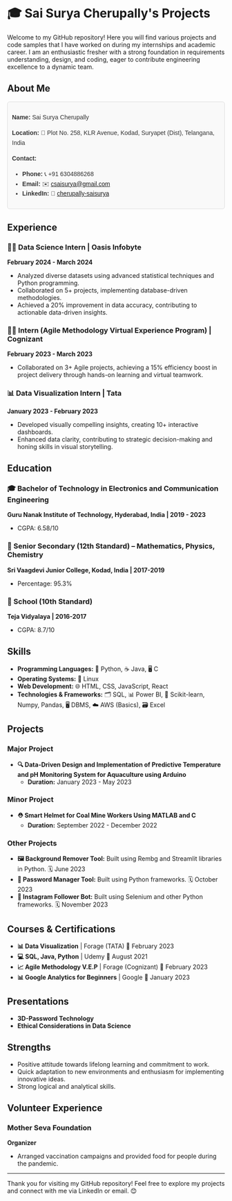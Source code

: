 # 🎓 Sai Surya Cherupally's Projects

Welcome to my GitHub repository! Here you will find various projects and code samples that I have worked on during my internships and academic career. I am an enthusiastic fresher with a strong foundation in requirements understanding, design, and coding, eager to contribute engineering excellence to a dynamic team.

## About Me

<div style="font-family: Arial, sans-serif; line-height: 1.6; color: #333; padding: 10px; border: 1px solid #ddd; border-radius: 5px; background-color: #f9f9f9;">
  <p><strong>Name:</strong> Sai Surya Cherupally</p>
  <p><strong>Location:</strong> 📍 Plot No. 258, KLR Avenue, Kodad, Suryapet (Dist), Telangana, India</p>
  <p><strong>Contact:</strong></p>
  <ul>
    <li><strong>Phone:</strong> 📞 +91 6304886268</li>
    <li><strong>Email:</strong> ✉️ <a href="mailto:csaisurya@gmail.com">csaisurya@gmail.com</a></li>
    <li><strong>LinkedIn:</strong> 🔗 <a href="https://www.linkedin.com/in/cherupally-saisurya">cherupally-saisurya</a></li>
  </ul>
</div>

## Experience

### 🧑‍💻 Data Science Intern | Oasis Infobyte
**February 2024 - March 2024**
- Analyzed diverse datasets using advanced statistical techniques and Python programming.
- Collaborated on 5+ projects, implementing database-driven methodologies.
- Achieved a 20% improvement in data accuracy, contributing to actionable data-driven insights.

### 🧑‍💼 Intern (Agile Methodology Virtual Experience Program) | Cognizant
**February 2023 - March 2023**
- Collaborated on 3+ Agile projects, achieving a 15% efficiency boost in project delivery through hands-on learning and virtual teamwork.

### 📊 Data Visualization Intern | Tata
**January 2023 - February 2023**
- Developed visually compelling insights, creating 10+ interactive dashboards.
- Enhanced data clarity, contributing to strategic decision-making and honing skills in visual storytelling.

## Education

### 🎓 Bachelor of Technology in Electronics and Communication Engineering
**Guru Nanak Institute of Technology, Hyderabad, India | 2019 - 2023**
- CGPA: 6.58/10

### 🏫 Senior Secondary (12th Standard) – Mathematics, Physics, Chemistry
**Sri Vaagdevi Junior College, Kodad, India | 2017-2019**
- Percentage: 95.3%

### 🏫 School (10th Standard)
**Teja Vidyalaya | 2016-2017**
- CGPA: 8.7/10

## Skills

- **Programming Languages:** 🐍 Python, ☕ Java, 🖥️ C
- **Operating Systems:** 🐧 Linux
- **Web Development:** 🌐 HTML, CSS, JavaScript, React
- **Technologies & Frameworks:** 🗂️ SQL, 📊 Power BI, 🔧 Scikit-learn, Numpy, Pandas, 🖥️ DBMS, ☁️ AWS (Basics), 🗃️ Excel

## Projects

### Major Project
- **🔍 Data-Driven Design and Implementation of Predictive Temperature and pH Monitoring System for Aquaculture using Arduino**
  - **Duration:** January 2023 - May 2023

### Minor Project
- **⛑️ Smart Helmet for Coal Mine Workers Using MATLAB and C**
  - **Duration:** September 2022 - December 2022

### Other Projects
- **🖼️ Background Remover Tool:** Built using Rembg and Streamlit libraries in Python. 🗓️ June 2023
- **🔐 Password Manager Tool:** Built using Python frameworks. 🗓️ October 2023
- **🤖 Instagram Follower Bot:** Built using Selenium and other Python frameworks. 🗓️ November 2023

## Courses & Certifications

- **📊 Data Visualization** | Forage (TATA) 📅 February 2023
- **💻 SQL, Java, Python** | Udemy 📅 August 2021
- **📈 Agile Methodology V.E.P** | Forage (Cognizant) 📅 February 2023
- **📊 Google Analytics for Beginners** | Google 📅 January 2023

## Presentations

- **3D-Password Technology**
- **Ethical Considerations in Data Science**

## Strengths

- Positive attitude towards lifelong learning and commitment to work.
- Quick adaptation to new environments and enthusiasm for implementing innovative ideas.
- Strong logical and analytical skills.

## Volunteer Experience

### Mother Seva Foundation
**Organizer**
- Arranged vaccination campaigns and provided food for people during the pandemic.

---

Thank you for visiting my GitHub repository! Feel free to explore my projects and connect with me via LinkedIn or email. 😊
